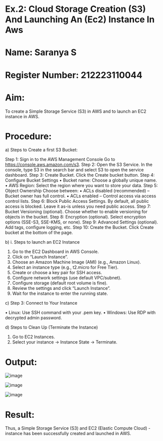 # Ex.2: Cloud Storage Creation (S3) And Launching An (Ec2) Instance In Aws
# Name: Saranya S
# Register Number: 212223110044
# Aim:
To create a Simple Storage Service (S3) in AWS and to launch an EC2 instance in AWS.

# Procedure:
a) Steps to Create a first S3 Bucket:

Step 1: Sign in to the AWS Management Console
Go to https://console.aws.amazon.com/s3.
Step 2: Open the S3 Service. In the console, type S3 in the search bar and select S3 to open the service dashboard.
Step 3: Create Bucket. Click the Create bucket button.
Step 4: Configure Bucket Settings
• Bucket name: Choose a globally unique name.
• AWS Region: Select the region where you want to store your data.
Step 5: Object Ownership
Choose between:
▪ ACLs disabled (recommended) – Bucket owner has full control.
▪ ACLs enabled – Control access via access control lists.
Step 6: Block Public Access Settings. By default, all public access is blocked. Leave it as-is unless you need public access.
Step 7: Bucket Versioning (optional). Choose whether to enable versioning for objects in the bucket.
Step 8: Encryption (optional). Select encryption options (SSE-S3, SSE-KMS, or none).
Step 9: Advanced Settings (optional). Add tags, configure logging, etc.
Step 10: Create the Bucket. Click Create bucket at the bottom of the page.

b) i. Steps to launch an EC2 Instance
1. Go to the EC2 Dashboard in AWS Console.
2. Click on “Launch Instance”.
3. Choose an Amazon Machine Image (AMI) (e.g., Amazon Linux).
4. Select an instance type (e.g., t2.micro for Free Tier).
5. Create or choose a key pair for SSH access.
6. Configure network settings (use default VPC/subnet).
7. Configure storage (default root volume is fine).
8. Review the settings and click “Launch Instance”.
9. Wait for the instance to enter the running state.

c) Step 3: Connect to Your Instance

• Linux: Use SSH command with your .pem key.
• Windows: Use RDP with decrypted admin password.

d) Steps to Clean Up (Terminate the Instance)

1. Go to EC2 Instances.
2. Select your instance → Instance State → Terminate.

# Output:
![image](https://github.com/user-attachments/assets/25a3cb24-1462-4ebe-ba8b-e03825e8ef33)

![image](https://github.com/user-attachments/assets/bc5944eb-6e3b-420f-8ecf-34ac194a10a0)

![image](https://github.com/user-attachments/assets/a195157b-c4b4-44dc-b05b-575f983daa2e)

# Result:
Thus, a Simple Storage Service (S3) and EC2 (Elastic Compute Cloud) - instance has been successfully created and launched in AWS.









 





